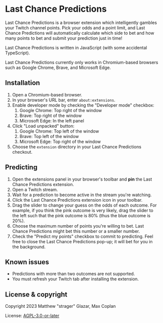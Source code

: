 # Last Chance Predictions

Last Chance Predictions is a browser extension which intelligently gambles your
Twitch channel points. Pick your odds and a point limit, and Last Chance
Predictions will automatically calculate which side to bet and how many points
to bet and submit your prediction just in time!

Last Chance Predictions is written in JavaScript (with some accidental
TypeScript).

Last Chance Predictions currently only works in Chromium-based browsers such as
Google Chrome, Brave, and Microsoft Edge.

## Installation

1. Open a Chromium-based browser.
2. In your browser's URL bar, enter `about:extensions`.
3. Enable developer mode by checking the "Developer mode" checkbox:
   1. Google Chrome: Top right of the window
   2. Brave: Top right of the window
   3. Microsoft Edge: In the left panel
4. Click "Load unpacked" button:
   1. Google Chrome: Top left of the window
   2. Brave: Top left of the window
   3. Microsoft Edge: Top right of the window
5. Choose the `extension` directory in your Last Chance Predictions checkout.

## Predicting

1. Open the extensions panel in your browser's toolbar and **pin** the Last
   Chance Predictions extension.
2. Open a Twitch stream.
3. Wait for a prediction to become active in the stream you're watching.
4. Click the Last Chance Predictions extension icon in your toolbar.
5. Drag the slider to change your guess on the odds of each outcome. For
   example, if you think the pink outcome is very likely, drag the slider to the
   left such that the pink outcome is 80% (thus the blue outcome is 20%).
6. Choose the maximum number of points you're willing to bet. Last Chance
   Predictions might bet this number or a smaller number.
7. Check the "Predict my points" checkbox to commit to predicting. Feel free to
   close the Last Chance Predictions pop-up; it will bet for you in the
   background.

## Known issues

* Predictions with more than two outcomes are not supported.
* You must refresh your Twitch tab after installing the extension.

## License & copyright

Copyright 2023 Matthew "strager" Glazar, Max Coplan

License: [AGPL-3.0-or-later](./LICENSE.txt)
